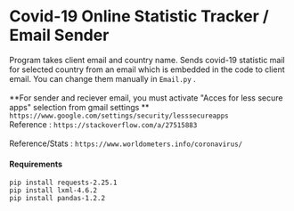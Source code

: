 # Covid-19 Online Statistic Tracker / Email Sender

Program takes client email and country name. Sends covid-19 statistic mail for selected country from an email which is embedded in the code to client email. You can change them manually in ```Email.py``` . 
</br> </br>
**For sender and reciever email, you must activate "Acces for less secure apps" selection from gmail settings	** </br>
```https://www.google.com/settings/security/lesssecureapps```
</br>
Reference : ```https://stackoverflow.com/a/27515883```
</br>
</br>
Reference/Stats : ```https://www.worldometers.info/coronavirus/```
</br>
#### Requirements

```pip install requests-2.25.1``` </br>
```pip install lxml-4.6.2``` </br>
```pip install pandas-1.2.2```
